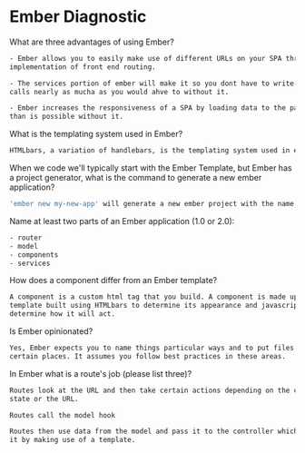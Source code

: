 # Ember Diagnostic

What are three advantages of using Ember?

```sh
- Ember allows you to easily make use of different URLs on your SPA through the
implementation of front end routing.

- The services portion of ember will make it so you dont have to write ajax
calls nearly as mucha as you would ahve to without it.

- Ember increases the responsiveness of a SPA by loading data to the page quicker
than is possible without it.
```

What is the templating system used in Ember?

```sh
HTMLbars, a variation of handlebars, is the templating system used in ember
```

When we code we'll typically start with the Ember Template, but Ember has a
project generator, what is the command to generate a new ember application?

```sh
'ember new my-new-app' will generate a new ember project with the name 'my-new-app'
```

Name at least two parts of an Ember application (1.0 or 2.0):

```sh
- router
- model
- components
- services
```

How does a component differ from an Ember template?

```sh
A component is a custom html tag that you build. A component is made up of a
template built using HTMLbars to determine its appearance and javascript to
determine how it will act.
```

Is Ember opinionated?

```sh
Yes, Ember expects you to name things particular ways and to put files in
certain places. It assumes you follow best practices in these areas.
```

In Ember what is a route's job (please list three)?

```sh
Routes look at the URL and then take certain actions depending on the current
state or the URL.

Routes call the model hook

Routes then use data from the model and pass it to the controller which will display
it by making use of a template.
```
